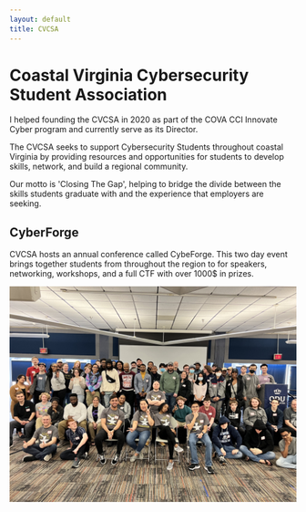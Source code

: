 ```yaml
---
layout: default
title: CVCSA
---
```


# Coastal Virginia Cybersecurity Student Association

I helped founding the CVCSA in 2020 as part of the COVA CCI Innovate Cyber program and currently serve as its Director.

The CVCSA seeks to support Cybersecurity Students throughout coastal Virginia by providing resources and opportunities for students to develop skills, network, and build a regional community.

Our motto is 'Closing The Gap', helping to bridge the divide between the skills students graduate with and the experience that employers are seeking.

## CyberForge

CVCSA hosts an annual conference called CybeForge.  This two day event brings together students from throughout the region to for speakers, networking, workshops, and a full CTF with over 1000$ in prizes.


![Image](/assets/images/cyberforge-group2.jpg)
